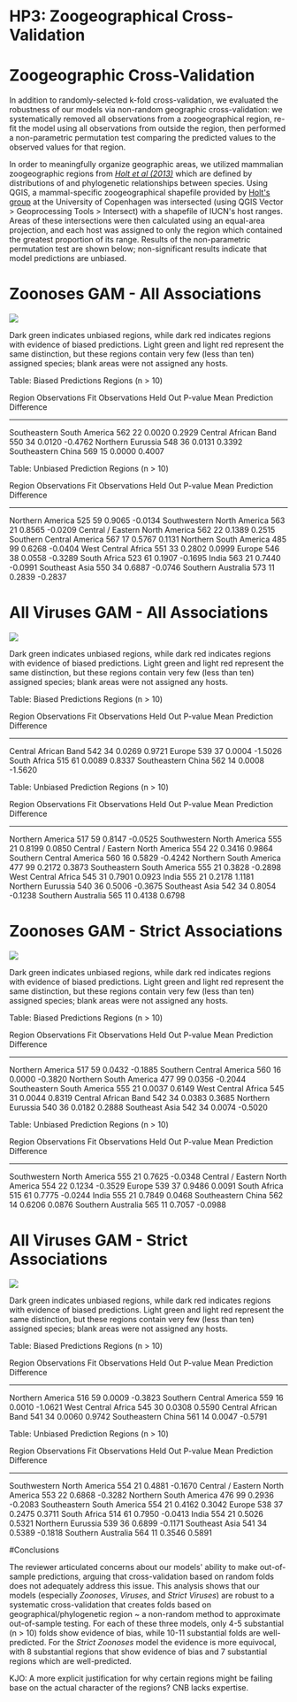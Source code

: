 # HP3: Zoogeographical Cross-Validation




# Zoogeographic Cross-Validation

In addition to randomly-selected k-fold cross-validation, we evaluated the robustness of our models via non-random geographic cross-validation: we systematically removed all observations from a zoogeographical region, re-fit the model using all observations from outside the region, then performed a non-parametric permutation test comparing the predicted values to the observed values for that region.

In order to meaningfully organize geographic areas, we utilized mammalian zoogeographic regions from [*Holt et al (2013)*](http://dx.doi.org/10.1126/science.1228282) which are defined by distributions of and phylogenetic relationships between species. Using QGIS, a mammal-specific zoogeographical shapefile provided by [Holt's group](http://macroecology.ku.dk/resources/wallace) at the University of Copenhagen was intersected (using QGIS Vector > Geoprocessing Tools > Intersect) with a shapefile of IUCN's host ranges. Areas of these intersections were then calculated using an equal-area projection, and each host was assigned to only the region which contained the greatest proportion of its range. Results of the non-parametric permutation test are shown below; non-significant results indicate that model predictions are unbiased.



# Zoonoses GAM - All Associations

![](geo_cross_files/figure-html/all-zoo-1.png)<!-- -->

Dark green indicates unbiased regions, while dark red indicates regions with evidence of biased predictions. Light green and light red represent the same distinction, but these regions contain very few (less than ten) assigned species; blank areas were not assigned any hosts. 


Table: Biased Predictions Regions (n > 10)

Region                        Observations Fit   Observations Held Out   P-value   Mean Prediction Difference
---------------------------  -----------------  ----------------------  --------  ---------------------------
Southeastern South America                 562                      22    0.0020                       0.2929
Central African Band                       550                      34    0.0120                      -0.4762
Northern Eurussia                          548                      36    0.0131                       0.3392
Southeastern China                         569                      15    0.0000                       0.4007



Table: Unbiased Prediction Regions (n > 10)

Region                             Observations Fit   Observations Held Out   P-value   Mean Prediction Difference
--------------------------------  -----------------  ----------------------  --------  ---------------------------
Northern America                                525                      59    0.9065                      -0.0134
Southwestern North America                      563                      21    0.8565                      -0.0209
Central / Eastern North America                 562                      22    0.1389                       0.2515
Southern Central America                        567                      17    0.5767                       0.1131
Northern South America                          485                      99    0.6268                      -0.0404
West Central Africa                             551                      33    0.2802                       0.0999
Europe                                          546                      38    0.0558                      -0.3289
South Africa                                    523                      61    0.1907                      -0.1695
India                                           563                      21    0.7440                      -0.0991
Southeast Asia                                  550                      34    0.6887                      -0.0746
Southern Australia                              573                      11    0.2839                      -0.2837

# All Viruses GAM - All Associations

![](geo_cross_files/figure-html/all-viruses-1.png)<!-- -->

Dark green indicates unbiased regions, while dark red indicates regions with evidence of biased predictions. Light green and light red represent the same distinction, but these regions contain very few (less than ten) assigned species; blank areas were not assigned any hosts. 


Table: Biased Predictions Regions (n > 10)

Region                  Observations Fit   Observations Held Out   P-value   Mean Prediction Difference
---------------------  -----------------  ----------------------  --------  ---------------------------
Central African Band                 542                      34    0.0269                       0.9721
Europe                               539                      37    0.0004                      -1.5026
South Africa                         515                      61    0.0089                       0.8337
Southeastern China                   562                      14    0.0008                      -1.5620



Table: Unbiased Prediction Regions (n > 10)

Region                             Observations Fit   Observations Held Out   P-value   Mean Prediction Difference
--------------------------------  -----------------  ----------------------  --------  ---------------------------
Northern America                                517                      59    0.8147                      -0.0525
Southwestern North America                      555                      21    0.8199                       0.0850
Central / Eastern North America                 554                      22    0.3416                       0.9864
Southern Central America                        560                      16    0.5829                      -0.4242
Northern South America                          477                      99    0.2172                       0.3873
Southeastern South America                      555                      21    0.3828                      -0.2898
West Central Africa                             545                      31    0.7901                       0.0923
India                                           555                      21    0.2178                       1.1181
Northern Eurussia                               540                      36    0.5006                      -0.3675
Southeast Asia                                  542                      34    0.8054                      -0.1238
Southern Australia                              565                      11    0.4138                       0.6798

# Zoonoses GAM - Strict Associations

![](geo_cross_files/figure-html/strict-zoo-1.png)<!-- -->

Dark green indicates unbiased regions, while dark red indicates regions with evidence of biased predictions. Light green and light red represent the same distinction, but these regions contain very few (less than ten) assigned 
species; blank areas were not assigned any hosts.  


Table: Biased Predictions Regions (n > 10)

Region                        Observations Fit   Observations Held Out   P-value   Mean Prediction Difference
---------------------------  -----------------  ----------------------  --------  ---------------------------
Northern America                           517                      59    0.0432                      -0.1885
Southern Central America                   560                      16    0.0000                      -0.3820
Northern South America                     477                      99    0.0356                      -0.2044
Southeastern South America                 555                      21    0.0037                       0.6149
West Central Africa                        545                      31    0.0044                       0.8319
Central African Band                       542                      34    0.0383                       0.3685
Northern Eurussia                          540                      36    0.0182                       0.2888
Southeast Asia                             542                      34    0.0074                      -0.5020


Table: Unbiased Prediction Regions (n > 10)

Region                             Observations Fit   Observations Held Out   P-value   Mean Prediction Difference
--------------------------------  -----------------  ----------------------  --------  ---------------------------
Southwestern North America                      555                      21    0.7625                      -0.0348
Central / Eastern North America                 554                      22    0.1234                      -0.3529
Europe                                          539                      37    0.9486                       0.0091
South Africa                                    515                      61    0.7775                      -0.0244
India                                           555                      21    0.7849                       0.0468
Southeastern China                              562                      14    0.6206                       0.0876
Southern Australia                              565                      11    0.7057                      -0.0988

# All Viruses GAM - Strict Associations

![](geo_cross_files/figure-html/strict-viruses-1.png)<!-- -->

Dark green indicates unbiased regions, while dark red indicates regions with evidence of biased predictions. Light green and light red represent the same distinction, but these regions contain very few (less than ten) assigned species; blank areas were not assigned any hosts. 


Table: Biased Predictions Regions (n > 10)

Region                      Observations Fit   Observations Held Out   P-value   Mean Prediction Difference
-------------------------  -----------------  ----------------------  --------  ---------------------------
Northern America                         516                      59    0.0009                      -0.3823
Southern Central America                 559                      16    0.0010                      -1.0621
West Central Africa                      545                      30    0.0308                       0.5590
Central African Band                     541                      34    0.0060                       0.9742
Southeastern China                       561                      14    0.0047                      -0.5791



Table: Unbiased Prediction Regions (n > 10)

Region                             Observations Fit   Observations Held Out   P-value   Mean Prediction Difference
--------------------------------  -----------------  ----------------------  --------  ---------------------------
Southwestern North America                      554                      21    0.4881                      -0.1670
Central / Eastern North America                 553                      22    0.6868                      -0.3282
Northern South America                          476                      99    0.2936                      -0.2083
Southeastern South America                      554                      21    0.4162                       0.3042
Europe                                          538                      37    0.2475                       0.3711
South Africa                                    514                      61    0.7950                      -0.0413
India                                           554                      21    0.5026                       0.5321
Northern Eurussia                               539                      36    0.6899                      -0.1171
Southeast Asia                                  541                      34    0.5389                      -0.1818
Southern Australia                              564                      11    0.3546                       0.5891

#Conclusions
	
The reviewer articulated concerns about our models' ability to make out-of-sample predictions, arguing that cross-validation based on random folds does not adequately address this issue. This analysis shows that our models (especially *Zoonoses*, *Viruses*, and *Strict Viruses*) are robust to a systematic cross-validation that creates folds based on geographical/phylogenetic region ~ a non-random method to approximate out-of-sample testing. For each of these three models, only 4-5 substantial (n > 10) folds show evidence of bias, while 10-11 substantial folds are well-predicted. For the *Strict Zoonoses* model the evidence is more equivocal, with 8 substantial regions that show evidence of bias and 7 substantial regions which are well-predicted. 
 
KJO:
A more explicit justification for why certain regions might be failing base on the actual character of the regions? CNB lacks expertise. 

